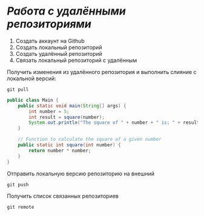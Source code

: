 # ***Работа с удалёнными репозиториями***

1. Создать аккаунт на Github
2. Создать локальный репозиторий
3. Создать удалённый репозиторий
4. Связать локальный репозиторий с удалённым
   
Получить изменения из удалённого репозитория и выполнить слияние с локальной версий:
```
git pull
```

```java
public class Main {
    public static void main(String[] args) {
        int number = 5;
        int result = square(number);
        System.out.println("The square of " + number + " is: " + result);
    }

    // Function to calculate the square of a given number
    public static int square(int number) {
        return number * number;
    }
}
```

Отправить локальную версию репозиторию на внешний 

```
git push
```

Получить список связанных репозиториев 
```
git remote
```
